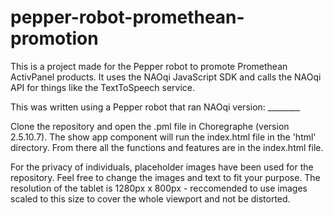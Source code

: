 # pepper-robot-promethean-promotion
 This is a project made for the Pepper robot to promote Promethean ActivPanel products.
 It uses the NAOqi JavaScript SDK and calls the NAOqi API for things like the TextToSpeech service.

 This was written using a Pepper robot that ran NAOqi version: ________

 Clone the repository and open the .pml file in Choregraphe (version 2.5.10.7). The show app component will run the index.html file in the 'html' directory. From there all the functions and features are in the index.html file.
 
 For the privacy of individuals, placeholder images have been used for the repository. Feel free to change the images and text to fit your purpose. The resolution of the tablet is 1280px x 800px - reccomended to use images scaled to this size to cover the whole viewport and not be distorted.